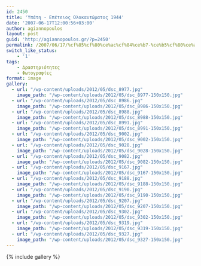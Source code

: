 ```yaml
---
id: 2450
title: 'Υπάτη - Επέτειος Ολοκαυτώματος 1944'
date: '2007-06-17T12:00:56+03:00'
author: agiannopoulos
layout: post
guid: 'http://agiannopoulos.gr/?p=2450'
permalink: /2007/06/17/%cf%85%cf%80%ce%ac%cf%84%ce%b7-%ce%b5%cf%80%ce%ad%cf%84%ce%b5%ce%b9%ce%bf%cf%82-%ce%bf%ce%bb%ce%bf%ce%ba%ce%b1%cf%85%cf%84%cf%8e%ce%bc%ce%b1%cf%84%ce%bf%cf%82-1944-%cf%86%cf%89%cf%84%ce%bf%ce%b3%cf%81/
switch_like_status:
    - '1'
tags:
    - Δραστηριότητες
    - Φωτογραφίες
format: image
gallery:
  - url: "/wp-content/uploads/2012/05/dsc_8977.jpg"
    image_path: "/wp-content/uploads/2012/05/dsc_8977-150x150.jpg"
  - url: "/wp-content/uploads/2012/05/dsc_8986.jpg"
    image_path: "/wp-content/uploads/2012/05/dsc_8986-150x150.jpg"
  - url: "/wp-content/uploads/2012/05/dsc_8988.jpg"
    image_path: "/wp-content/uploads/2012/05/dsc_8988-150x150.jpg"
  - url: "/wp-content/uploads/2012/05/dsc_8991.jpg"
    image_path: "/wp-content/uploads/2012/05/dsc_8991-150x150.jpg"
  - url: "/wp-content/uploads/2012/05/dsc_9002.jpg"
    image_path: "/wp-content/uploads/2012/05/dsc_9002-150x150.jpg"
  - url: "/wp-content/uploads/2012/05/dsc_9028.jpg"
    image_path: "/wp-content/uploads/2012/05/dsc_9028-150x150.jpg"
  - url: "/wp-content/uploads/2012/05/dsc_9082.jpg"
    image_path: "/wp-content/uploads/2012/05/dsc_9082-150x150.jpg"
  - url: "/wp-content/uploads/2012/05/dsc_9167.jpg"
    image_path: "/wp-content/uploads/2012/05/dsc_9167-150x150.jpg"
  - url: "/wp-content/uploads/2012/05/dsc_9188.jpg"
    image_path: "/wp-content/uploads/2012/05/dsc_9188-150x150.jpg"
  - url: "/wp-content/uploads/2012/05/dsc_9190.jpg"
    image_path: "/wp-content/uploads/2012/05/dsc_9190-150x150.jpg"
  - url: "/wp-content/uploads/2012/05/dsc_9207.jpg"
    image_path: "/wp-content/uploads/2012/05/dsc_9207-150x150.jpg"
  - url: "/wp-content/uploads/2012/05/dsc_9302.jpg"
    image_path: "/wp-content/uploads/2012/05/dsc_9302-150x150.jpg"
  - url: "/wp-content/uploads/2012/05/dsc_9319.jpg"
    image_path: "/wp-content/uploads/2012/05/dsc_9319-150x150.jpg"
  - url: "/wp-content/uploads/2012/05/dsc_9327.jpg"
    image_path: "/wp-content/uploads/2012/05/dsc_9327-150x150.jpg"
---
```


{% include gallery %}